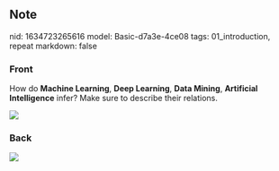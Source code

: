 ## Note
nid: 1634723265616
model: Basic-d7a3e-4ce08
tags: 01_introduction, repeat
markdown: false

### Front
How do <b>Machine Learning</b>, <b>Deep Learning</b>, <b>Data
Mining</b>, <b>Artificial Intelligence</b> infer? Make sure to
describe their relations.
<div><img src=
"paste-8e3bc9a5df4082c35b5f72239ada7726238ede04.jpg"></div>

### Back
<img src="paste-6d760aa277945f688aa729fc4251d9b0fe4ef49a.jpg">
